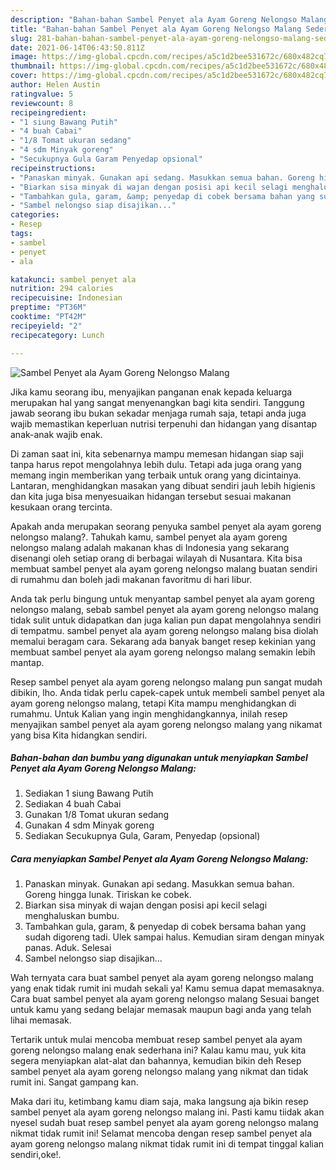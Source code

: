 ```yaml
---
description: "Bahan-bahan Sambel Penyet ala Ayam Goreng Nelongso Malang Sederhana Untuk Jualan"
title: "Bahan-bahan Sambel Penyet ala Ayam Goreng Nelongso Malang Sederhana Untuk Jualan"
slug: 281-bahan-bahan-sambel-penyet-ala-ayam-goreng-nelongso-malang-sederhana-untuk-jualan
date: 2021-06-14T06:43:50.811Z
image: https://img-global.cpcdn.com/recipes/a5c1d2bee531672c/680x482cq70/sambel-penyet-ala-ayam-goreng-nelongso-malang-foto-resep-utama.jpg
thumbnail: https://img-global.cpcdn.com/recipes/a5c1d2bee531672c/680x482cq70/sambel-penyet-ala-ayam-goreng-nelongso-malang-foto-resep-utama.jpg
cover: https://img-global.cpcdn.com/recipes/a5c1d2bee531672c/680x482cq70/sambel-penyet-ala-ayam-goreng-nelongso-malang-foto-resep-utama.jpg
author: Helen Austin
ratingvalue: 5
reviewcount: 8
recipeingredient:
- "1 siung Bawang Putih"
- "4 buah Cabai"
- "1/8 Tomat ukuran sedang"
- "4 sdm Minyak goreng"
- "Secukupnya Gula Garam Penyedap opsional"
recipeinstructions:
- "Panaskan minyak. Gunakan api sedang. Masukkan semua bahan. Goreng hingga lunak. Tiriskan ke cobek."
- "Biarkan sisa minyak di wajan dengan posisi api kecil selagi menghaluskan bumbu."
- "Tambahkan gula, garam, &amp; penyedap di cobek bersama bahan yang sudah digoreng tadi. Ulek sampai halus. Kemudian siram dengan minyak panas. Aduk. Selesai"
- "Sambel nelongso siap disajikan..."
categories:
- Resep
tags:
- sambel
- penyet
- ala

katakunci: sambel penyet ala 
nutrition: 294 calories
recipecuisine: Indonesian
preptime: "PT36M"
cooktime: "PT42M"
recipeyield: "2"
recipecategory: Lunch

---
```



![Sambel Penyet ala Ayam Goreng Nelongso Malang](https://img-global.cpcdn.com/recipes/a5c1d2bee531672c/680x482cq70/sambel-penyet-ala-ayam-goreng-nelongso-malang-foto-resep-utama.jpg)

Jika kamu seorang ibu, menyajikan panganan enak kepada keluarga merupakan hal yang sangat menyenangkan bagi kita sendiri. Tanggung jawab seorang ibu bukan sekadar menjaga rumah saja, tetapi anda juga wajib memastikan keperluan nutrisi terpenuhi dan hidangan yang disantap anak-anak wajib enak.

Di zaman  saat ini, kita sebenarnya mampu memesan hidangan siap saji tanpa harus repot mengolahnya lebih dulu. Tetapi ada juga orang yang memang ingin memberikan yang terbaik untuk orang yang dicintainya. Lantaran, menghidangkan masakan yang dibuat sendiri jauh lebih higienis dan kita juga bisa menyesuaikan hidangan tersebut sesuai makanan kesukaan orang tercinta. 



Apakah anda merupakan seorang penyuka sambel penyet ala ayam goreng nelongso malang?. Tahukah kamu, sambel penyet ala ayam goreng nelongso malang adalah makanan khas di Indonesia yang sekarang disenangi oleh setiap orang di berbagai wilayah di Nusantara. Kita bisa membuat sambel penyet ala ayam goreng nelongso malang buatan sendiri di rumahmu dan boleh jadi makanan favoritmu di hari libur.

Anda tak perlu bingung untuk menyantap sambel penyet ala ayam goreng nelongso malang, sebab sambel penyet ala ayam goreng nelongso malang tidak sulit untuk didapatkan dan juga kalian pun dapat mengolahnya sendiri di tempatmu. sambel penyet ala ayam goreng nelongso malang bisa diolah memalui beragam cara. Sekarang ada banyak banget resep kekinian yang membuat sambel penyet ala ayam goreng nelongso malang semakin lebih mantap.

Resep sambel penyet ala ayam goreng nelongso malang pun sangat mudah dibikin, lho. Anda tidak perlu capek-capek untuk membeli sambel penyet ala ayam goreng nelongso malang, tetapi Kita mampu menghidangkan di rumahmu. Untuk Kalian yang ingin menghidangkannya, inilah resep menyajikan sambel penyet ala ayam goreng nelongso malang yang nikamat yang bisa Kita hidangkan sendiri.

<!--inarticleads1-->

##### Bahan-bahan dan bumbu yang digunakan untuk menyiapkan Sambel Penyet ala Ayam Goreng Nelongso Malang:

1. Sediakan 1 siung Bawang Putih
1. Sediakan 4 buah Cabai
1. Gunakan 1/8 Tomat ukuran sedang
1. Gunakan 4 sdm Minyak goreng
1. Sediakan Secukupnya Gula, Garam, Penyedap (opsional)




<!--inarticleads2-->

##### Cara menyiapkan Sambel Penyet ala Ayam Goreng Nelongso Malang:

1. Panaskan minyak. Gunakan api sedang. Masukkan semua bahan. Goreng hingga lunak. Tiriskan ke cobek.
1. Biarkan sisa minyak di wajan dengan posisi api kecil selagi menghaluskan bumbu.
1. Tambahkan gula, garam, &amp; penyedap di cobek bersama bahan yang sudah digoreng tadi. Ulek sampai halus. Kemudian siram dengan minyak panas. Aduk. Selesai
1. Sambel nelongso siap disajikan...




Wah ternyata cara buat sambel penyet ala ayam goreng nelongso malang yang enak tidak rumit ini mudah sekali ya! Kamu semua dapat memasaknya. Cara buat sambel penyet ala ayam goreng nelongso malang Sesuai banget untuk kamu yang sedang belajar memasak maupun bagi anda yang telah lihai memasak.

Tertarik untuk mulai mencoba membuat resep sambel penyet ala ayam goreng nelongso malang enak sederhana ini? Kalau kamu mau, yuk kita segera menyiapkan alat-alat dan bahannya, kemudian bikin deh Resep sambel penyet ala ayam goreng nelongso malang yang nikmat dan tidak rumit ini. Sangat gampang kan. 

Maka dari itu, ketimbang kamu diam saja, maka langsung aja bikin resep sambel penyet ala ayam goreng nelongso malang ini. Pasti kamu tiidak akan nyesel sudah buat resep sambel penyet ala ayam goreng nelongso malang nikmat tidak rumit ini! Selamat mencoba dengan resep sambel penyet ala ayam goreng nelongso malang nikmat tidak rumit ini di tempat tinggal kalian sendiri,oke!.

